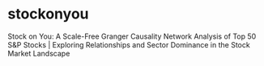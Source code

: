 # stockonyou
Stock on You: A Scale-Free Granger Causality Network Analysis of Top 50 S&P Stocks | Exploring Relationships and Sector Dominance in the Stock Market Landscape
